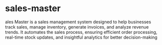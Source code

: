 # sales-master
ales Master is a sales management system designed to help businesses track sales, manage inventory, generate invoices, and analyze revenue trends. It automates the sales process, ensuring efficient order processing, real-time stock updates, and insightful analytics for better decision-making
